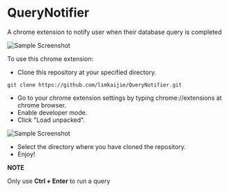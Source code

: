 # QueryNotifier
A chrome extension to notify user when their database query is completed

![Sample Screenshot](https://github.com/limkaijie/QueryNotifier/blob/master/screenshots/screenshot1.png)

To use this chrome extension:
- Clone this repository at your specified directory.
```
git clone https://github.com/limkaijie/QueryNotifier.git
```
- Go to your chrome extension settings by typing chrome://extensions at chrome browser.
- Enable developer mode.
- Click "Load unpacked".

![Sample Screenshot](https://github.com/limkaijie/QueryNotifier/blob/master/screenshots/screenshot2.png)
- Select the directory where you have cloned the repository.
- Enjoy!


**NOTE**

Only use **Ctrl + Enter** to run a query


